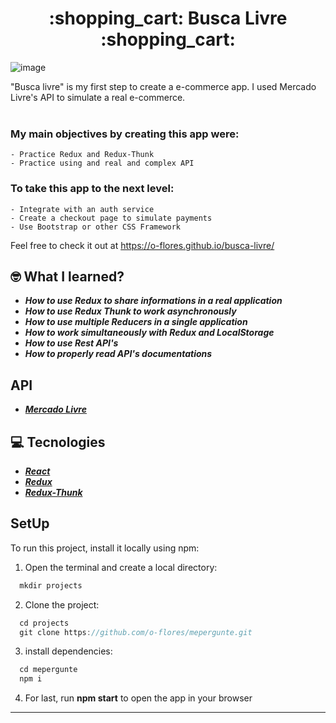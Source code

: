 <h1 align="center"> :shopping_cart: Busca Livre :shopping_cart: </h1>

![image](https://user-images.githubusercontent.com/78616220/127755274-11e3264e-fb61-487a-b9ee-aa89b9984d50.png)

<p>
  "Busca livre" is my first step to create a e-commerce app. I used Mercado Livre's API to simulate a real e-commerce.<br/><br/>
  
  ### My main objectives by creating this app were:
    - Practice Redux and Redux-Thunk
    - Practice using and real and complex API
  
  ### To take this app to the next level:
    - Integrate with an auth service
    - Create a checkout page to simulate payments
    - Use Bootstrap or other CSS Framework
  
  Feel free to check it out at https://o-flores.github.io/busca-livre/
</p>

## :nerd_face: What I learned?
  - **_How to use Redux to share informations in a real application_**
  - **_How to use Redux Thunk to work asynchronously_**
  - **_How to use multiple Reducers in a single application_**
  - **_How to work simultaneously with Redux and LocalStorage_**
  - **_How to use Rest API's_**
  - **_How to properly read API's documentations_**
  
 ## API
  - **_[Mercado Livre](https://developers.mercadolivre.com.br/pt_br/api-docs-pt-br)_**


  ## :computer:  Tecnologies
- **_[React](https://reactjs.org)_**
- **_[Redux](https://redux.js.org/)_**
- **_[Redux-Thunk](https://github.com/reduxjs/redux-thunk)_**


## SetUp

To run this project, install it locally using npm:

1. Open the terminal and create a local directory:
```javascript
  mkdir projects
```

2. Clone the project:
```javascript
  cd projects
  git clone https://github.com/o-flores/mepergunte.git
```

3. install dependencies:
```javascript
  cd mepergunte
  npm i
```

4. For last, run **npm start** to open the app in your browser

---
